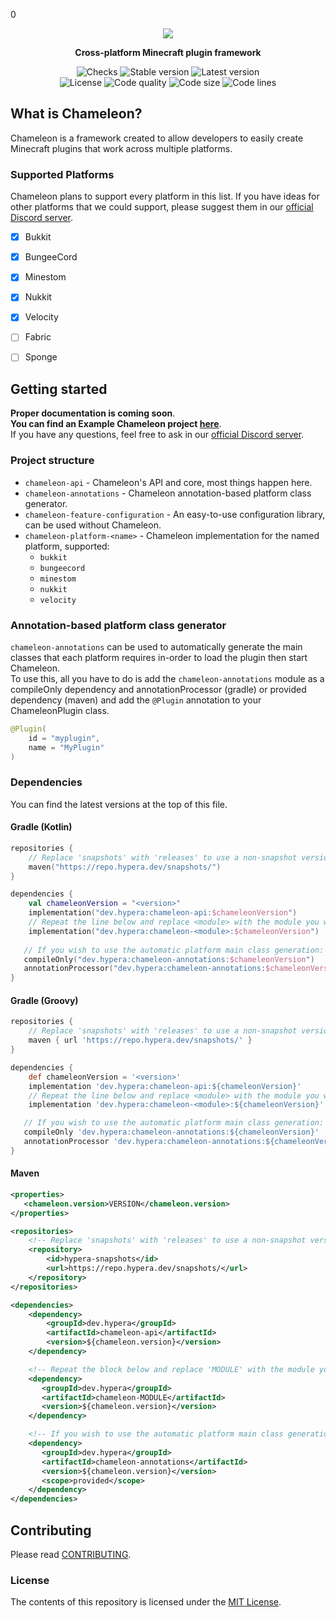 0<div align="center">
  <a href="https://github.com/ChameleonFramework/Chameleon">
    <img src="https://i.hypera.dev/assets/chameleon@750x150.png" />
  </a>
  <p><strong>Cross-platform Minecraft plugin framework</strong></p>
</div>

<div align="center">
  <img alt="Checks" src="https://img.shields.io/github/checks-status/ChameleonFramework/Chameleon/main?color=17aaaa&style=for-the-badge">
  <img alt="Stable version" src="https://img.shields.io/badge/Stable-N/A-%2317aaaa?style=for-the-badge">
  <img alt="Latest version" src="https://img.shields.io/badge/dynamic/xml?color=%2317aaaa&label=Latest&query=%2F%2Fmetadata%2Fversioning%2Flatest&style=for-the-badge&url=https%3A%2F%2Frepo.hypera.dev%2Fsnapshots%2Fdev%2Fhypera%2Fchameleon-api%2Fmaven-metadata.xml"><br/>
  <img alt="License" src="https://img.shields.io/badge/License-MIT-%2317aaaa?style=for-the-badge">
  <img alt="Code quality" src="https://img.shields.io/codefactor/grade/github/ChameleonFramework/Chameleon/main?style=for-the-badge&color=%2317aaaa">
  <img alt="Code size" src="https://img.shields.io/github/languages/code-size/ChameleonFramework/Chameleon?color=17aaaa&style=for-the-badge">
  <img alt="Code lines" src="https://img.shields.io/tokei/lines/github/ChameleonFramework/Chameleon?label=Lines%20of%20Code&style=for-the-badge&color=17aaaa">
</div>

## What is Chameleon?
Chameleon is a framework created to allow developers to easily create Minecraft plugins that work across multiple platforms.

### Supported Platforms
Chameleon plans to support every platform in this list. If you have ideas for other platforms that we could support, please suggest them in our [official Discord server][discord].
- [x] Bukkit
- [x] BungeeCord
- [x] Minestom
- [x] Nukkit
- [x] Velocity
- [ ] Fabric
- [ ] Sponge


## Getting started
**Proper documentation is coming soon**.  
**You can find an Example Chameleon project [here][example]**.  
If you have any questions, feel free to ask in our [official Discord server][discord].

### Project structure
 - `chameleon-api` - Chameleon's API and core, most things happen here.
 - `chameleon-annotations` - Chameleon annotation-based platform class generator.
 - `chameleon-feature-configuration` - An easy-to-use configuration library, can be used without Chameleon.
 - `chameleon-platform-<name>` - Chameleon implementation for the named platform, supported:
   - `bukkit`
   - `bungeecord`
   - `minestom`
   - `nukkit`
   - `velocity`

### Annotation-based platform class generator
`chameleon-annotations` can be used to automatically generate the main classes that each platform requires in-order to load the plugin then start Chameleon.  
To use this, all you have to do is add the `chameleon-annotations` module as a compileOnly dependency and annotationProcessor (gradle) or provided dependency (maven) and add the `@Plugin` annotation to your ChameleonPlugin class.  
```java
@Plugin(
    id = "myplugin",
    name = "MyPlugin"
)
```

### Dependencies
You can find the latest versions at the top of this file.

#### Gradle (Kotlin)
```kotlin
repositories {
    // Replace 'snapshots' with 'releases' to use a non-snapshot version.
    maven("https://repo.hypera.dev/snapshots/")
}

dependencies {
    val chameleonVersion = "<version>"
    implementation("dev.hypera:chameleon-api:$chameleonVersion")
    // Repeat the line below and replace <module> with the module you wish to use.
    implementation("dev.hypera:chameleon-<module>:$chameleonVersion")
   
   // If you wish to use the automatic platform main class generation:
   compileOnly("dev.hypera:chameleon-annotations:$chameleonVersion")
   annotationProcessor("dev.hypera:chameleon-annotations:$chameleonVersion")
}
```

#### Gradle (Groovy)
```groovy
repositories {
    // Replace 'snapshots' with 'releases' to use a non-snapshot version.
    maven { url 'https://repo.hypera.dev/snapshots/' }
}

dependencies {
    def chameleonVersion = '<version>'
    implementation 'dev.hypera:chameleon-api:${chameleonVersion}'
    // Repeat the line below and replace <module> with the module you wish to use.
    implementation 'dev.hypera:chameleon-<module>:${chameleonVersion}'

   // If you wish to use the automatic platform main class generation:
   compileOnly 'dev.hypera:chameleon-annotations:${chameleonVersion}'
   annotationProcessor 'dev.hypera:chameleon-annotations:${chameleonVersion}'
}
```

#### Maven
```xml
<properties>
   <chameleon.version>VERSION</chameleon.version>
</properties>

<repositories>
    <!-- Replace 'snapshots' with 'releases' to use a non-snapshot version. -->
    <repository>
        <id>hypera-snapshots</id>
        <url>https://repo.hypera.dev/snapshots/</url>
    </repository>
</repositories>

<dependencies>
    <dependency>
        <groupId>dev.hypera</groupId>
        <artifactId>chameleon-api</artifactId>
        <version>${chameleon.version}</version>
    </dependency>

    <!-- Repeat the block below and replace 'MODULE' with the module you wish to use. -->
    <dependency>
       <groupId>dev.hypera</groupId>
       <artifactId>chameleon-MODULE</artifactId>
       <version>${chameleon.version}</version>
    </dependency>

    <!-- If you wish to use the automatic platform main class generation: -->
    <dependency>
       <groupId>dev.hypera</groupId>
       <artifactId>chameleon-annotations</artifactId>
       <version>${chameleon.version}</version>
       <scope>provided</scope>
    </dependency>
</dependencies>
```

## Contributing

Please read [CONTRIBUTING][contributing].

### License
The contents of this repository is licensed under the [MIT License](LICENSE).

[example]: https://github.com/ChameleonFramework/Example
[discord]: https://discord.hypera.dev/
[contributing]: CONTRIBUTING.md
